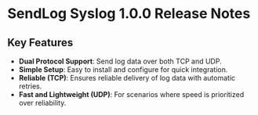 
# SendLog Syslog 1.0.0 Release Notes

## Key Features

- **Dual Protocol Support**: Send log data over both TCP and UDP.
- **Simple Setup**: Easy to install and configure for quick integration.
- **Reliable (TCP)**: Ensures reliable delivery of log data with automatic retries.
- **Fast and Lightweight (UDP)**: For scenarios where speed is prioritized over reliability.

